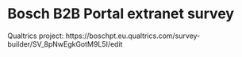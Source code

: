 <h1>Bosch B2B Portal extranet survey</h1>
Qualtrics project:
<a>https://boschpt.eu.qualtrics.com/survey-builder/SV_8pNwEgkGotM9L5I/edit</a>
